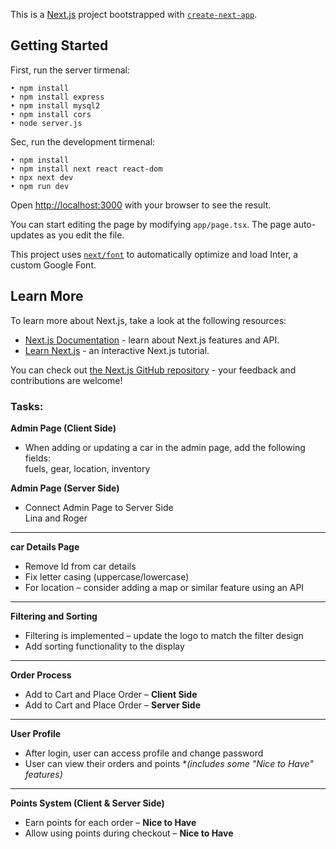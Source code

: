 This is a [Next.js](https://nextjs.org/) project bootstrapped with [`create-next-app`](https://github.com/vercel/next.js/tree/canary/packages/create-next-app).

## Getting Started

First, run the server tirmenal:

``` 
• ⁠npm install 
• npm install express
• ⁠npm install mysql2
• ⁠npm install cors
• ⁠node server.js
```
Sec, run the development tirmenal:
```
• npm install 
• ⁠npm install next react react-dom
• ⁠npx next dev 
• ⁠npm run dev 
```

Open [http://localhost:3000](http://localhost:3000) with your browser to see the result.

You can start editing the page by modifying `app/page.tsx`. The page auto-updates as you edit the file.

This project uses [`next/font`](https://nextjs.org/docs/basic-features/font-optimization) to automatically optimize and load Inter, a custom Google Font.

## Learn More

To learn more about Next.js, take a look at the following resources:

- [Next.js Documentation](https://nextjs.org/docs) - learn about Next.js features and API.
- [Learn Next.js](https://nextjs.org/learn) - an interactive Next.js tutorial.

You can check out [the Next.js GitHub repository](https://github.com/vercel/next.js/) - your feedback and contributions are welcome!

### Tasks: 


**Admin Page (Client Side)**

- When adding or updating a car in the admin page, add the following fields:  
  fuels, gear, location, inventory

**Admin Page (Server Side)**

- Connect Admin Page to Server Side  
  Lina and Roger 

--- --- --- ---

**car Details Page**

- Remove Id from car details
- Fix letter casing (uppercase/lowercase)
- For location – consider adding a map or similar feature using an API

--- --- --- ---

**Filtering and Sorting**

- Filtering is implemented – update the logo to match the filter design
- Add sorting functionality to the display

--- --- --- ---

**Order Process**

- Add to Cart and Place Order – **Client Side**
- Add to Cart and Place Order – **Server Side**

--- --- --- ---

**User Profile**

- After login, user can access profile and change password
- User can view their orders and points **(includes some "Nice to Have" features)*

--- --- --- ---

**Points System (Client & Server Side)**

- Earn points for each order – **Nice to Have**
- Allow using points during checkout – **Nice to Have**


